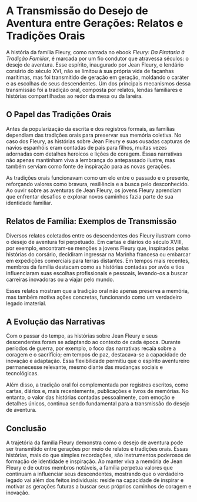 # A Transmissão do Desejo de Aventura entre Gerações: Relatos e Tradições Orais

A história da família Fleury, como narrada no ebook *Fleury: Da Pirataria à Tradição Familiar*, é marcada por um fio condutor que atravessa séculos: o desejo de aventura. Esse espírito, inaugurado por Jean Fleury, o lendário corsário do século XVI, não se limitou à sua própria vida de façanhas marítimas, mas foi transmitido de geração em geração, moldando o caráter e as escolhas de seus descendentes. Um dos principais mecanismos dessa transmissão foi a tradição oral, composta por relatos, lendas familiares e histórias compartilhadas ao redor da mesa ou da lareira.

## O Papel das Tradições Orais

Antes da popularização da escrita e dos registros formais, as famílias dependiam das tradições orais para preservar sua memória coletiva. No caso dos Fleury, as histórias sobre Jean Fleury e suas ousadas capturas de navios espanhóis eram contadas de pais para filhos, muitas vezes adornadas com detalhes heroicos e lições de coragem. Essas narrativas não apenas mantinham viva a lembrança do antepassado ilustre, mas também serviam como fonte de inspiração para as novas gerações.

As tradições orais funcionavam como um elo entre o passado e o presente, reforçando valores como bravura, resiliência e a busca pelo desconhecido. Ao ouvir sobre as aventuras de Jean Fleury, os jovens Fleury aprendiam que enfrentar desafios e explorar novos caminhos fazia parte de sua identidade familiar.

## Relatos de Família: Exemplos de Transmissão

Diversos relatos coletados entre os descendentes dos Fleury ilustram como o desejo de aventura foi perpetuado. Em cartas e diários do século XVIII, por exemplo, encontram-se menções a jovens Fleury que, inspirados pelas histórias do corsário, decidiram ingressar na Marinha francesa ou embarcar em expedições comerciais para terras distantes. Em tempos mais recentes, membros da família destacam como as histórias contadas por avós e tios influenciaram suas escolhas profissionais e pessoais, levando-os a buscar carreiras inovadoras ou a viajar pelo mundo.

Esses relatos mostram que a tradição oral não apenas preserva a memória, mas também motiva ações concretas, funcionando como um verdadeiro legado imaterial.

## A Evolução das Narrativas

Com o passar do tempo, as histórias sobre Jean Fleury e seus descendentes foram se adaptando ao contexto de cada época. Durante períodos de guerra, por exemplo, o foco das narrativas recaía sobre a coragem e o sacrifício; em tempos de paz, destacava-se a capacidade de inovação e adaptação. Essa flexibilidade permitiu que o espírito aventureiro permanecesse relevante, mesmo diante das mudanças sociais e tecnológicas.

Além disso, a tradição oral foi complementada por registros escritos, como cartas, diários e, mais recentemente, publicações e livros de memórias. No entanto, o valor das histórias contadas pessoalmente, com emoção e detalhes únicos, continua sendo fundamental para a transmissão do desejo de aventura.

## Conclusão

A trajetória da família Fleury demonstra como o desejo de aventura pode ser transmitido entre gerações por meio de relatos e tradições orais. Essas histórias, mais do que simples recordações, são instrumentos poderosos de formação de identidade e inspiração. Ao manter viva a memória de Jean Fleury e de outros membros notáveis, a família perpetua valores que continuam a influenciar seus descendentes, mostrando que o verdadeiro legado vai além dos feitos individuais: reside na capacidade de inspirar e motivar as gerações futuras a buscar seus próprios caminhos de coragem e inovação.